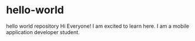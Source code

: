 # hello-world
hello world repository
Hi Everyone!
I am excited to learn here.  I am a mobile application developer student.
